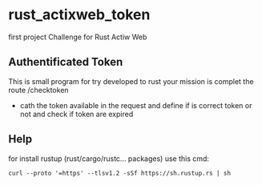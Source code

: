 # rust_actixweb_token
first project Challenge for Rust Actiw Web 

## Authentificated Token 
This is small program for try developed to rust your mission is complet the route /checktoken
* cath the token available in the request and define if is correct token or not and check if token are expired

## Help
for install rustup (rust/cargo/rustc... packages) use this cmd:
```
curl --proto '=https' --tlsv1.2 -sSf https://sh.rustup.rs | sh
```

